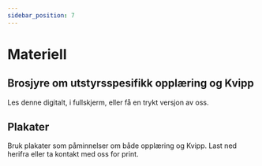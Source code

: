 ```yaml
---
sidebar_position: 7
---
```

# Materiell

## Brosjyre om utstyrsspesifikk opplæring og Kvipp
Les denne digitalt, i fullskjerm, eller få en trykt versjon av oss.
<script src="https://static.elfsight.com/platform/platform.js" async></script>
<div class="elfsight-app-e4437cdb-fdb2-425e-8ff7-6ffb3785fe8d" data-elfsight-app-lazy></div>

## Plakater
Bruk plakater som påminnelser om både opplæring og Kvipp. Last ned herifra eller ta kontakt med oss for print.

<div className="elfsight-app-3bee04e9-6a3d-4095-8b12-161ea93d6953" data-elfsight-app-lazy style={{marginTop: "30px"}}></div>